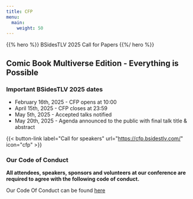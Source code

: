 ```yaml
---
title: CFP
menu:
  main:
    weight: 50
---
```


{{% hero %}}
BSidesTLV 2025 Call for Papers
{{%/ hero %}}

## Comic Book Multiverse Edition - Everything is Possible

### Important BSidesTLV 2025 dates

* February 16th, 2025 - CFP opens at 10:00
* April 15th, 2025 - CFP closes at 23:59
* May 5th, 2025 - Accepted talks notified
* May 20th, 2025 - Agenda announced to the public with final talk title & abstract

{{< button-link label="Call for speakers" url="<https://cfp.bsidestlv.com/>" icon="cfp" >}}

<!-- [**Call for Speakers** powered by **Sessionize.com**](https://sessionize.com/) -->

### Our Code of Conduct

**All attendees, speakers, sponsors and volunteers at our conference are required to agree with the following code of conduct.**

Our Code Of Conduct can be found [here][coc-url]

[coc-url]: /code-of-conduct
